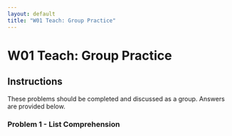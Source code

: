 ```yaml
---
layout: default
title: "W01 Teach: Group Practice"
---
```


# W01 Teach: Group Practice

## Instructions
These problems should be completed and discussed as a group.  Answers are provided below.

### Problem 1 - List Comprehension

